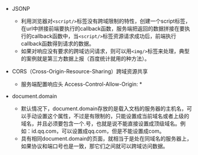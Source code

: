 * JSONP
	* 利用浏览器对`<script/>`标签没有跨域限制的特性，创建一个script标签，在url中拼接前端要执行的callback函数，服务端把返回的数据拼接在要执行的callback函数中，当`<script/>`标签资源请求成功后，前端执行callback函数得到请求的数据。
	* 如果对响应没有要求的跨域访问请求，则可以用`<img/>`标签来处理，典型的案例就是第三方数据上报（百度统计就用的种方法）。

* CORS（Cross-Origin-Resource-Sharing）跨域资源共享
	* 服务端配置响应头 Access-Control-Allow-Origin: *

* document.domain
	* 默认情况下，document.domain存放的是载入文档的服务器的主机名，可以手动设置这个属性，不过是有限制的，只能设置成当前域名或者上级的域名，并且必须要包含一个.号，也就是说不能直接设置成顶级域名。例如：id.qq.com，可以设置成qq.com，但是不能设置成com。 
	* 具有相同document.domain的页面，就相当于是处在同域名的服务器上，如果协议和端口号也是一致，那它们之间就可以跨域访问数据。